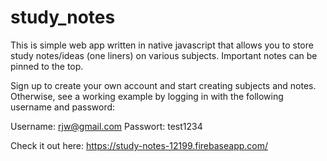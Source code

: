 # study_notes

This is simple web app written in native javascript that allows you to store study notes/ideas (one liners) on various subjects.  Important notes can be pinned to the top.

Sign up to create your own account and start creating subjects and notes.  Otherwise, see a working example by logging in with the following username and password:

Username: rjw@gmail.com
Passwort: test1234

Check it out here: https://study-notes-12199.firebaseapp.com/

